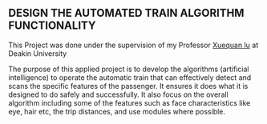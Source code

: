 ## DESIGN THE AUTOMATED TRAIN ALGORITHM FUNCTIONALITY

This Project was done under the supervision of my Professor [Xuequan lu](https://drive.google.com/file/d/1YOWPgr-9B9YJlk9VW590By7Tz9t3tVJZ/view?usp=sharing) at Deakin University


The purpose of this applied project is to develop the algorithms (artificial intelligence) to operate the automatic train that can effectively detect and scans the specific features of the passenger. It ensures it does what it is designed to do safely and successfully. It also focus on the overall algorithm including some of the features such as face characteristics like eye, hair etc,  the trip distances, and use modules where possible.
